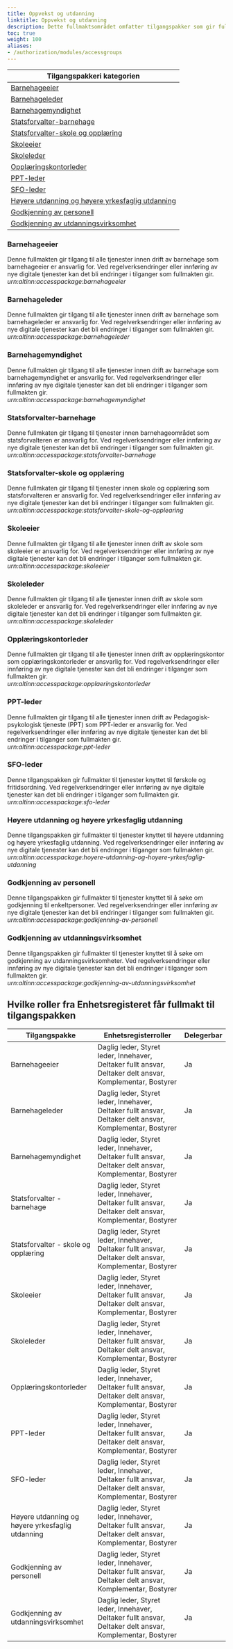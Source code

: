 ```yaml
---
title: Oppvekst og utdanning
linktitle: Oppvekst og utdanning
description: Dette fullmaktsområdet omfatter tilgangspakker som gir fullmakter til tjenester og ressurser som omhandler barnehage, skole og høyere utdanning. Ved regelverksendringer eller innføring av nye digitale tjenester kan det bli endringer i tilganger som fullmaktene gir.
toc: true
weight: 100
aliases:
- /authorization/modules/accessgroups
---
```


|**Tilgangspakkeri kategorien**|
|---|
|[Barnehageeier](#barnehageeier)|
|[Barnehageleder](#barnehageleder)|
|[Barnehagemyndighet](#barnehagemyndighet)|
|[Statsforvalter-barnehage](#statsforvalter-barnehage)|
|[Statsforvalter-skole og opplæring](#statsforvalter-skole-og-opplæring)|
|[Skoleeier](#skoleeier)|
|[Skoleleder](#skoleleder)|
|[Opplæringskontorleder](#opplæringskontorleder)|
|[PPT-leder](#ppt-leder)|
|[SFO-leder](#sfo-leder)|
|[Høyere utdanning og høyere yrkesfaglig utdanning](#høyere-utdanning-og-høyere-yrkesfaglig-utdanning)|
|[Godkjenning av personell](#godkjenning-av-personell)|
|[Godkjenning av utdanningsvirksomhet](#godkjenning-av-utdanningsvirksomhet)|

### Barnehageeier 
Denne fullmakten gir tilgang til alle tjenester innen drift av barnehage som barnehageeier er ansvarlig for. Ved regelverksendringer eller innføring av nye digitale tjenester kan det bli endringer i tilganger som fullmakten gir.  
*urn:altinn:accesspackage:barnehageeier*

### Barnehageleder 
Denne fullmakten gir tilgang til alle tjenester innen drift av barnehage som barnehageleder er ansvarlig for. Ved regelverksendringer eller innføring av nye digitale tjenester kan det bli endringer i tilganger som fullmakten gir.  
*urn:altinn:accesspackage:barnehageleder*

### Barnehagemyndighet 
Denne fullmakten gir tilgang til alle tjenester innen drift av barnehage som barnehagemyndighet er ansvarlig for. Ved regelverksendringer eller innføring av nye digitale tjenester kan det bli endringer i tilganger som fullmakten gir.  
*urn:altinn:accesspackage:barnehagemyndighet*

### Statsforvalter-barnehage 
Denne fullmkaten gir tilgang til tjenester innen barnehageområdet som statsforvalteren er ansvarlig for. Ved regelverksendringer eller innføring av nye digitale tjenester kan det bli endringer i tilganger som fullmakten gir.   
*urn:altinn:accesspackage:statsforvalter-barnehage*

### Statsforvalter-skole og opplæring 
Denne fullmkaten gir tilgang til tjenester innen skole og opplæring som statsforvalteren er ansvarlig for. Ved regelverksendringer eller innføring av nye digitale tjenester kan det bli endringer i tilganger som fullmakten gir.  
*urn:altinn:accesspackage:statsforvalter-skole-og-opplearing*

### Skoleeier 
Denne fullmakten gir tilgang til alle tjenester innen drift av skole som skoleeier er ansvarlig for. Ved regelverksendringer eller innføring av nye digitale tjenester kan det bli endringer i tilganger som fullmakten gir.  
*urn:altinn:accesspackage:skoleeier*

### Skoleleder 
Denne fullmakten gir tilgang til alle tjenester innen drift av skole som skoleleder er ansvarlig for. Ved regelverksendringer eller innføring av nye digitale tjenester kan det bli endringer i tilganger som fullmakten gir.  
*urn:altinn:accesspackage:skoleleder*

### Opplæringskontorleder 
Denne fullmakten gir tilgang til alle tjenester innen drift av opplæringskontor som opplæringskontorleder er ansvarlig for. Ved regelverksendringer eller innføring av nye digitale tjenester kan det bli endringer i tilganger som fullmakten gir.  
*urn:altinn:accesspackage:opplaeringskontorleder*

### PPT-leder 
Denne fullmakten gir tilgang til alle tjenester innen drift av Pedagogisk-psykologisk tjeneste (PPT) som PPT-leder er ansvarlig for. Ved regelverksendringer eller innføring av nye digitale tjenester kan det bli endringer i tilganger som fullmakten gir.  
*urn:altinn:accesspackage:ppt-leder*

### SFO-leder 
Denne tilgangspakken gir fullmakter til tjenester knyttet til førskole og fritidsordning. Ved regelverksendringer eller innføring av nye digitale tjenester kan det bli endringer i tilganger som fullmakten gir.  
*urn:altinn:accesspackage:sfo-leder*

### Høyere utdanning og høyere yrkesfaglig utdanning 
Denne tilgangspakken gir fullmakter til tjenester knyttet til høyere utdanning og høyere yrkesfaglig utdanning. Ved regelverksendringer eller innføring av nye digitale tjenester kan det bli endringer i tilganger som fullmakten gir.  
*urn:altinn:accesspackage:hoyere-utdanning-og-hoyere-yrkesfaglig-utdanning*

### Godkjenning av personell 
Denne tilgangspakken gir fullmakter til tjenester knyttet til å søke om godkjenning til enkeltpersoner. Ved regelverksendringer eller innføring av nye digitale tjenester kan det bli endringer i tilganger som fullmakten gir.  
*urn:altinn:accesspackage:godkjenning-av-personell*

### Godkjenning av utdanningsvirksomhet 
Denne tilgangspakken gir fullmakter til tjenester knyttet til å søke om godkjenning av utdanningsvirksomheter. Ved regelverksendringer eller innføring av nye digitale tjenester kan det bli endringer i tilganger som fullmakten gir.  
*urn:altinn:accesspackage:godkjenning-av-utdanningsvirksomhet*


## Hvilke roller fra Enhetsregisteret får fullmakt til tilgangspakken
|**Tilgangspakke**|**Enhetsregisterroller**|**Delegerbar**|
|---|---|---|
|Barnehageeier|Daglig leder, Styret leder, Innehaver, Deltaker fullt ansvar, Deltaker delt ansvar, Komplementar, Bostyrer|Ja|
|Barnehageleder|Daglig leder, Styret leder, Innehaver, Deltaker fullt ansvar, Deltaker delt ansvar, Komplementar, Bostyrer|Ja|
|Barnehagemyndighet|Daglig leder, Styret leder, Innehaver, Deltaker fullt ansvar, Deltaker delt ansvar, Komplementar, Bostyrer|Ja|
|Statsforvalter - barnehage|Daglig leder, Styret leder, Innehaver, Deltaker fullt ansvar, Deltaker delt ansvar, Komplementar, Bostyrer|Ja|
|Statsforvalter - skole og opplæring|Daglig leder, Styret leder, Innehaver, Deltaker fullt ansvar, Deltaker delt ansvar, Komplementar, Bostyrer|Ja|
|Skoleeier|Daglig leder, Styret leder, Innehaver, Deltaker fullt ansvar, Deltaker delt ansvar, Komplementar, Bostyrer|Ja|
|Skoleleder|Daglig leder, Styret leder, Innehaver, Deltaker fullt ansvar, Deltaker delt ansvar, Komplementar, Bostyrer|Ja|
|Opplæringskontorleder|Daglig leder, Styret leder, Innehaver, Deltaker fullt ansvar, Deltaker delt ansvar, Komplementar, Bostyrer|Ja|
|PPT-leder|Daglig leder, Styret leder, Innehaver, Deltaker fullt ansvar, Deltaker delt ansvar, Komplementar, Bostyrer|Ja|
|SFO-leder|Daglig leder, Styret leder, Innehaver, Deltaker fullt ansvar, Deltaker delt ansvar, Komplementar, Bostyrer|Ja|
|Høyere utdanning og høyere yrkesfaglig utdanning|Daglig leder, Styret leder, Innehaver, Deltaker fullt ansvar, Deltaker delt ansvar, Komplementar, Bostyrer|Ja|
|Godkjenning av personell|Daglig leder, Styret leder, Innehaver, Deltaker fullt ansvar, Deltaker delt ansvar, Komplementar, Bostyrer|Ja|
|Godkjenning av utdanningsvirksomhet|Daglig leder, Styret leder, Innehaver, Deltaker fullt ansvar, Deltaker delt ansvar, Komplementar, Bostyrer|Ja|
